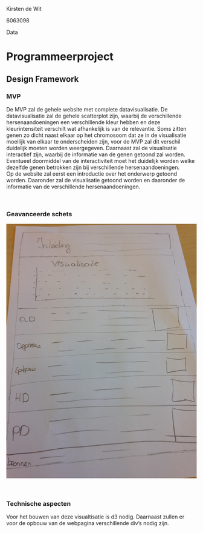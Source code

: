 Kirsten de Wit

6063098

Data

Programmeerproject
==================

Design Framework
----------------

### MVP

De MVP zal de gehele website met complete datavisualisatie. De datavisualisatie
zal de gehele scatterplot zijn, waarbij de verschillende hersenaandoeningen een
verschillende kleur hebben en deze kleurintensiteit verschilt wat afhankelijk is
van de relevantie. Soms zitten genen zo dicht naast elkaar op het chromosoom dat
ze in de visualisatie moeilijk van elkaar te onderscheiden zijn, voor de MVP zal
dit verschil duidelijk moeten worden weergegeven. Daarnaast zal de visualisatie
interactief zijn, waarbij de informatie van de genen getoond zal worden.
Eventueel doormiddel van de interactiviteit moet het duidelijk worden welke
dezelfde genen betrokken zijn bij verschillende hersenaandoeningen.  
Op de website zal eerst een introductie over het onderwerp getoond worden.
Daaronder zal de visualisatie getoond worden en daaronder de informatie van de
verschillende hersenaandoeningen.

 

### Geavanceerde schets

![](<doc/geavanceerde_schets.jpg>)

 

### Technische aspecten

Voor het bouwen van deze visualtisatie is d3 nodig. Daarnaast zullen er voor de
opbouw van de webpagina verschillende div’s nodig zijn.
